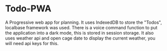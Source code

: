 # Todo-PWA
A Progressive web app for planning.
It uses IndexedDB to store the "Todos", localbase framework was used.
There is a voice command function to put the application into a dark mode, this is stored in session storage.
It also uses weather api and open cage date to display the current weather, you will need api keys for this.
